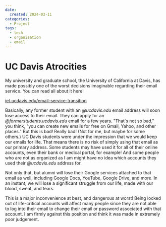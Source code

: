 ```yaml
---
date:
  created: 2024-03-11
categories:
  - Project
tags:
  - tech
  - organization
  - email
---
```

# UC Davis Atrocities

My university and graduate school, the University of California at Davis, has made possibly one of the worst decisions imaginable regarding their email service. You can read all about it here!

[iet.ucdavis.edu/email-service-transition](https://iet.ucdavis.edu/email-service-transition)

<!-- more -->

Basically, any former student with an *@ucdavis.edu* email address will soon lose access to their email. They can apply for an *@formerstudents.ucdavis.edu* email for a few years. "That's not so bad," you think, "you can create new emails for free on Gmail, Yahoo, and other places." But this is bad! Really bad! (Not for me, but maybe for some others.) UC Davis students were under the impression that we would keep our emails for life. That means there is no risk of simply using that email as our primary address. Some students may have used it for all of their online accounts, even their bank or medical portal, for example! And some people who are not as organized as I am might have no idea which accounts they used their *@ucdavis.edu* address for.

Not only that, but alumni will lose their Google services attached to that email as well, including Google Docs, YouTube, Google Drive, and more. In an instant, we will lose a significant struggle from our life, made with our blood, sweat, and tears.

This is a major inconvenience at best, and dangerous at worst! Being locked out of life-critical accounts will affect many people since they are not able to log into their email to change their email or password associated with that account. I am firmly against this position and think it was made in extremely poor judgement.
